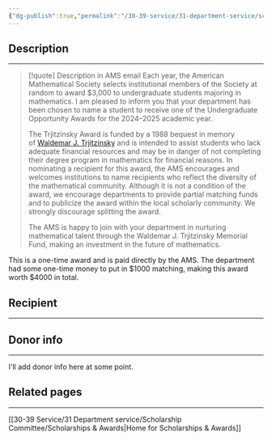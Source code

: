```yaml
---
{"dg-publish":true,"permalink":"/30-39-service/31-department-service/scholarship-committee/01-awards/waldemar-j-trjitzinsky-memorial-fund/","updated":"2025-05-02T13:48:21-07:00"}
---
```


## Description
---

> [!quote] Description in AMS email
> Each year, the American Mathematical Society selects institutional members of the Society at random to award $3,000 to undergraduate students majoring in mathematics. I am pleased to inform you that your department has been chosen to name a student to receive one of the Undergraduate Opportunity Awards for the 2024–2025 academic year.
> 
> The Trjitzinsky Award is funded by a 1988 bequest in memory of [Waldemar J. Trjitzinsky](https://www.ams.org/programs/students/Trjitzinsky_bio.pdf "https://www.ams.org/programs/students/Trjitzinsky_bio.pdf") and is intended to assist students who lack adequate financial resources and may be in danger of not completing their degree program in mathematics for financial reasons. In nominating a recipient for this award, the AMS encourages and welcomes institutions to name recipients who reflect the diversity of the mathematical community. Although it is not a condition of the award, we encourage departments to provide partial matching funds and to publicize the award within the local scholarly community. We strongly discourage splitting the award.
> 
> The AMS is happy to join with your department in nurturing mathematical talent through the Waldemar J. Trjitzinsky Memorial Fund, making an investment in the future of mathematics.


This is a one-time award and is paid directly by the AMS. The department had some one-time money to put in $1000 matching, making this award worth $4000 in total.

## Recipient
---

## Donor info
---
I'll add donor info here at some point.

## Related pages
---
[[30-39 Service/31 Department service/Scholarship Committee/Scholarships & Awards\|Home for Scholarships & Awards]]